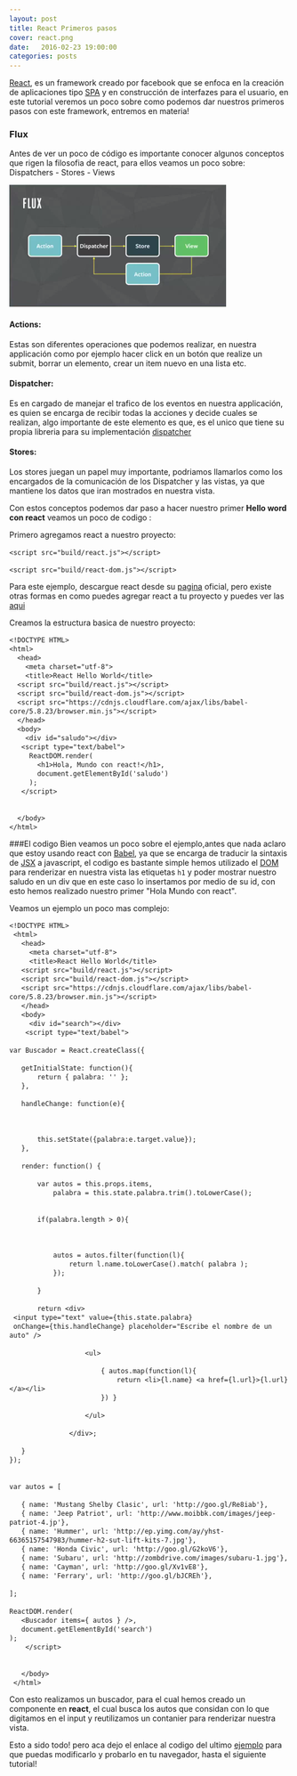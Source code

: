 ```yaml
---
layout: post
title: React Primeros pasos
cover: react.png
date:   2016-02-23 19:00:00
categories: posts
---
```


[React](https://facebook.github.io/react/ "react"), es un framework creado por facebook que
se enfoca en la creación de aplicaciones tipo [SPA](https://es.wikipedia.org/wiki/Single-page_application "SPA") y en construcción de interfazes para el usuario, en este tutorial veremos un poco sobre como podemos dar nuestros
primeros pasos con este framework, entremos en materia!

### Flux
Antes de ver un poco de código es importante conocer algunos conceptos que rigen la filosofia de react, para ellos veamos un poco sobre:  Dispatchers - Stores - Views

![Flux](/images/flux.png "flux")

#### Actions:
Estas son diferentes operaciones que podemos realizar, en nuestra applicación
como por ejemplo hacer click en un botón que realize un submit, borrar un elemento,
crear un item nuevo en una lista etc.

#### Dispatcher:
Es en cargado de manejar el trafico de los eventos en nuestra applicación, es quien se encarga
de recibir todas la acciones y decide cuales se realizan, algo importante de este elemento es que, es el unico que tiene su propia libreria para su implementación [dispatcher](https://github.com/facebook/flux/blob/master/src/Dispatcher.js)

#### Stores:
Los stores juegan un papel muy importante, podriamos llamarlos como los encargados de la
comunicación de los Dispatcher y las vistas, ya que mantiene los datos que iran mostrados en
nuestra vista.

Con estos conceptos podemos dar paso a hacer nuestro primer **Hello word con react**
veamos un poco de codigo :

Primero agregamos react a nuestro proyecto:

`<script src="build/react.js"></script>`

`<script src="build/react-dom.js"></script>`

Para este ejemplo, descargue react desde su [pagina](http://facebook.github.io/react/docs/tooling-integration.html) oficial, pero existe
otras formas en como puedes agregar react a tu proyecto y puedes ver las [aqui](http://facebook.github.io/react/docs/tooling-integration.html)

Creamos la estructura basica de nuestro proyecto:

  ```
  <!DOCTYPE HTML>
  <html>
    <head>
      <meta charset="utf-8">
      <title>React Hello World</title>
    <script src="build/react.js"></script>
    <script src="build/react-dom.js"></script>
    <script src="https://cdnjs.cloudflare.com/ajax/libs/babel-core/5.8.23/browser.min.js"></script>
    </head>
    <body>
      <div id="saludo"></div>
     <script type="text/babel">
       ReactDOM.render(
         <h1>Hola, Mundo con react!</h1>,
         document.getElementById('saludo')
       );
     </script>


    </body>
  </html>

```

###El codigo
Bien veamos un poco sobre el ejemplo,antes que nada aclaro que estoy usando react con
[Babel](https://babeljs.io/), ya que se encarga de traducir la sintaxis de
[JSX](https://facebook.github.io/react/docs/jsx-in-depth.html)
 a javascript, el codigo es bastante simple hemos utilizado el [DOM](https://developer.mozilla.org/es/docs/DOM) para renderizar en nuestra vista las etiquetas `h1` y poder mostrar nuestro saludo en un div que en este caso lo insertamos por medio de su id, con esto hemos realizado nuestro primer "Hola Mundo con react".

 Veamos un ejemplo un poco mas complejo:

 ``````
 <!DOCTYPE HTML>
  <html>
    <head>
      <meta charset="utf-8">
      <title>React Hello World</title>
    <script src="build/react.js"></script>
    <script src="build/react-dom.js"></script>
    <script src="https://cdnjs.cloudflare.com/ajax/libs/babel-core/5.8.23/browser.min.js"></script>
    </head>
    <body>
      <div id="search"></div>
     <script type="text/babel">

var Buscador = React.createClass({

    getInitialState: function(){
        return { palabra: '' };
    },

    handleChange: function(e){



        this.setState({palabra:e.target.value});
    },

    render: function() {

        var autos = this.props.items,
            palabra = this.state.palabra.trim().toLowerCase();


        if(palabra.length > 0){



            autos = autos.filter(function(l){
                return l.name.toLowerCase().match( palabra );
            });

        }

        return <div>
  <input type="text" value={this.state.palabra}
  onChange={this.handleChange} placeholder="Escribe el nombre de un auto" />

                    <ul>

                        { autos.map(function(l){
                            return <li>{l.name} <a href={l.url}>{l.url}</a></li>
                        }) }

                    </ul>

                </div>;

    }
});


var autos = [

    { name: 'Mustang Shelby Clasic', url: 'http://goo.gl/Re8iab'},
    { name: 'Jeep Patriot', url: 'http://www.moibbk.com/images/jeep-patriot-4.jp'},
    { name: 'Hummer', url: 'http://ep.yimg.com/ay/yhst-66365157547983/hummer-h2-sut-lift-kits-7.jpg'},
    { name: 'Honda Civic', url: 'http://goo.gl/G2koV6'},
    { name: 'Subaru', url: 'http://zombdrive.com/images/subaru-1.jpg'},
    { name: 'Cayman', url: 'http://goo.gl/Xv1vE8'},
    { name: 'Ferrary', url: 'http://goo.gl/bJCREh'},

];

ReactDOM.render(
    <Buscador items={ autos } />,
    document.getElementById('search')
);
     </script>


    </body>
  </html>
``````
Con esto realizamos un buscador, para el cual hemos creado un componente en **react**, el cual busca los autos que considan con lo que digitamos en el input y reutilizamos un contanier para renderizar nuestra vista.

Esto a sido todo! pero aca dejo el enlace al codigo del ultimo [ejemplo](https://gist.github.com/EnriqueV/e0f5aad50d3515730959) para que puedas modificarlo y probarlo en tu navegador, hasta el siguiente tutorial!
